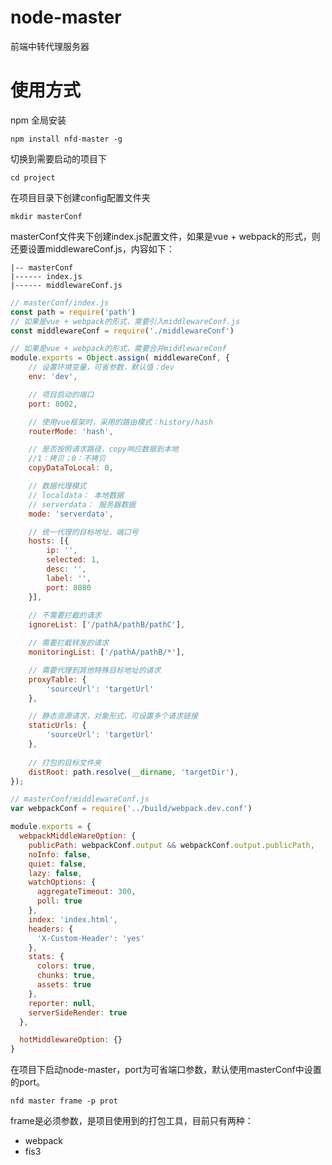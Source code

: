 # node-master
前端中转代理服务器

# 使用方式
npm 全局安装
```
npm install nfd-master -g
```
切换到需要启动的项目下
```
cd project
```
在项目目录下创建config配置文件夹
```
mkdir masterConf
```
masterConf文件夹下创建index.js配置文件，如果是vue + webpack的形式，则还要设置middlewareConf.js，内容如下：
```
|-- masterConf
|------ index.js
|------ middlewareConf.js
```
```javascript
// masterConf/index.js
const path = require('path')
// 如果是vue + webpack的形式，需要引入middlewareConf.js 
const middlewareConf = require('./middlewareConf')

// 如果是vue + webpack的形式，需要合并middlewareConf
module.exports = Object.assign( middlewareConf, {
    // 设置环境变量，可省参数，默认值：dev
    env: 'dev',

    // 项目启动的端口
    port: 8002,

    // 使用vue框架时，采用的路由模式：history/hash
    routerMode: 'hash',

    // 是否按照请求路径，copy响应数据到本地
    //1：拷贝；0：不拷贝
    copyDataToLocal: 0,

    // 数据代理模式
    // localdata： 本地数据
    // serverdata： 服务器数据
    mode: 'serverdata',

    // 统一代理的目标地址、端口号
    hosts: [{
        ip: '',
        selected: 1,
        desc: '',
        label: '',
        port: 8080
    }],
    
    // 不需要拦截的请求
    ignoreList: ['/pathA/pathB/pathC'],

    // 需要拦截转发的请求
    monitoringList: ['/pathA/pathB/*'],

    // 需要代理到其他特殊目标地址的请求
    proxyTable: {
        'sourceUrl': 'targetUrl'
    },

    // 静态资源请求，对象形式，可设置多个请求链接
    staticUrls: {
        'sourceUrl': 'targetUrl'
    },
    
    // 打包的目标文件夹
    distRoot: path.resolve(__dirname, 'targetDir'),
});

```
```javascript
// masterConf/middlewareConf.js
var webpackConf = require('../build/webpack.dev.conf')

module.exports = {
  webpackMiddleWareOption: {
    publicPath: webpackConf.output && webpackConf.output.publicPath,
    noInfo: false,
    quiet: false,
    lazy: false,
    watchOptions: {
      aggregateTimeout: 300,
      poll: true
    },
    index: 'index.html',
    headers: {
      'X-Custom-Header': 'yes'
    },
    stats: {
      colors: true,
      chunks: true,
      assets: true
    },
    reporter: null,
    serverSideRender: true
  },

  hotMiddlewareOption: {}
}
```
在项目下启动node-master，port为可省端口参数，默认使用masterConf中设置的port。
```
nfd master frame -p prot
```
frame是必须参数，是项目使用到的打包工具，目前只有两种：
* webpack
* fis3

